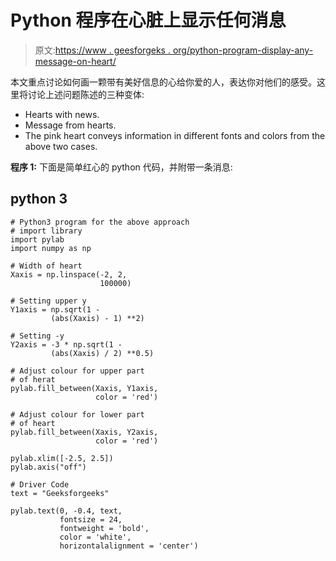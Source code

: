 # Python 程序在心脏上显示任何消息

> 原文:[https://www . geesforgeks . org/python-program-display-any-message-on-heart/](https://www.geeksforgeeks.org/python-program-display-any-message-on-heart/)

本文重点讨论如何画一颗带有美好信息的心给你爱的人，表达你对他们的感受。这里将讨论上述问题陈述的三种变体:

*   Hearts with news.
*   Message from hearts.
*   The pink heart conveys information in different fonts and colors from the above two cases.

**程序 1:** 下面是简单红心的 python 代码，并附带一条消息:

## python 3

```
# Python3 program for the above approach
# import library
import pylab
import numpy as np

# Width of heart
Xaxis = np.linspace(-2, 2, 
                    100000)

# Setting upper y 
Y1axis = np.sqrt(1 - 
         (abs(Xaxis) - 1) **2)

# Setting -y
Y2axis = -3 * np.sqrt(1 - 
         (abs(Xaxis) / 2) **0.5)

# Adjust colour for upper part 
# of herat
pylab.fill_between(Xaxis, Y1axis, 
                   color = 'red')

# Adjust colour for lower part 
# of heart
pylab.fill_between(Xaxis, Y2axis, 
                   color = 'red')

pylab.xlim([-2.5, 2.5])
pylab.axis("off")

# Driver Code
text = "Geeksforgeeks"

pylab.text(0, -0.4, text, 
           fontsize = 24, 
           fontweight = 'bold',
           color = 'white', 
           horizontalalignment = 'center')
```